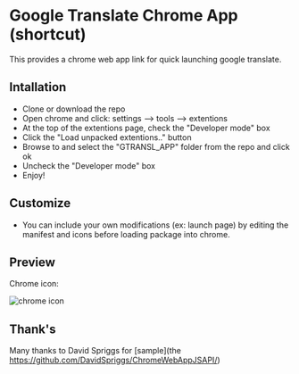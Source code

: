 # Google Translate Chrome App (shortcut)

This provides a chrome web app link for quick launching google translate.

## Intallation

* Clone or download the repo
* Open chrome and click: settings --> tools --> extentions
* At the top of the extentions page, check the "Developer mode" box
* Click the "Load unpacked extentions.." button
* Browse to and select the "GTRANSL_APP" folder from the repo and click ok
* Uncheck the "Developer mode" box
* Enjoy!

## Customize
* You can include your own modifications (ex: launch page) by editing the manifest and icons before loading package into chrome.

## Preview
Chrome icon:

![chrome icon](https://raw.github.com/tsamaya/ChromeGoogleTranslate/master/GTRANSL_APP/icon128.png)

## Thank's
Many thanks to David Spriggs for [sample](the https://github.com/DavidSpriggs/ChromeWebAppJSAPI/)
